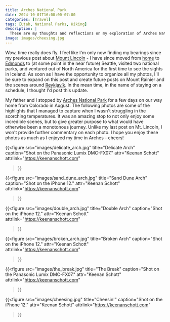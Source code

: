 ```yaml
---
title: Arches National Park
date: 2024-10-01T16:00:00-07:00
categories: [Travel]
tags: [Utah, National Parks, Hiking]
description: |
  These are my thoughts and reflections on my exploration of Arches National Park.
image: images/cheesing.jpg
---
```


Wow, time really does fly. I feel like I'm only now finding my bearings since my previous post about [Mount Lincoln](https://keenanschott.com/posts/travel/mount-lincoln/) - I have since moved from [home](https://en.wikipedia.org/wiki/Whidbey_Island) to [Edmonds](https://en.wikipedia.org/wiki/Edmonds,_Washington) to (at some point in the near future) Seattle, visited two national parks, and ventured out of North America for the first time to see the sights in Iceland. As soon as I have the opportunity to organize all my photos, I'll be sure to expand on this post and create future posts on Mount Rainier and the scenes around [Reykjavík](https://keenanschott.com/posts/travel/iceland/). In the mean time, in the name of staying on a schedule, I thought I'd post this update.

My father and I stopped by [Arches National Park](https://en.wikipedia.org/wiki/Arches_National_Park) for a few days on our way home from Colorado in August. The following photos are some of the highlights that I managed to capture when I wasn't struggling in the scorching temperatures. It was an amazing stop to not only enjoy some incredible scenes, but to give greater purpose to what would have otherwise been a monotonous journey. Unlike my last post on Mt. Lincoln, I won't provide further commentary on each photo. I hope you enjoy these photos as much as I enjoyed my time in Arches - cheers!

{{<figure
  src="images/delicate_arch.jpg"
  title="Delicate Arch"
  caption="Shot on the Panasonic Lumix DMC-FX07."
  attr="Keenan Schott"
  attrlink="https://keenanschott.com"
>}}

{{<figure
  src="images/sand_dune_arch.jpg"
  title="Sand Dune Arch"
  caption="Shot on the iPhone 12."
  attr="Keenan Schott"
  attrlink="https://keenanschott.com"
>}}

{{<figure
  src="images/double_arch.jpg"
  title="Double Arch"
  caption="Shot on the iPhone 12."
  attr="Keenan Schott"
  attrlink="https://keenanschott.com"
>}}

{{<figure
  src="images/broken_arch.jpg"
  title="Broken Arch"
  caption="Shot on the iPhone 12."
  attr="Keenan Schott"
  attrlink="https://keenanschott.com"
>}}

{{<figure
  src="images/the_break.jpg"
  title="The Break"
  caption="Shot on the Panasonic Lumix DMC-FX07."
  attr="Keenan Schott"
  attrlink="https://keenanschott.com"
>}}

{{<figure
  src="images/cheesing.jpg"
  title="Cheesin'"
  caption="Shot on the iPhone 12."
  attr="Keenan Schott"
  attrlink="https://keenanschott.com"
>}}